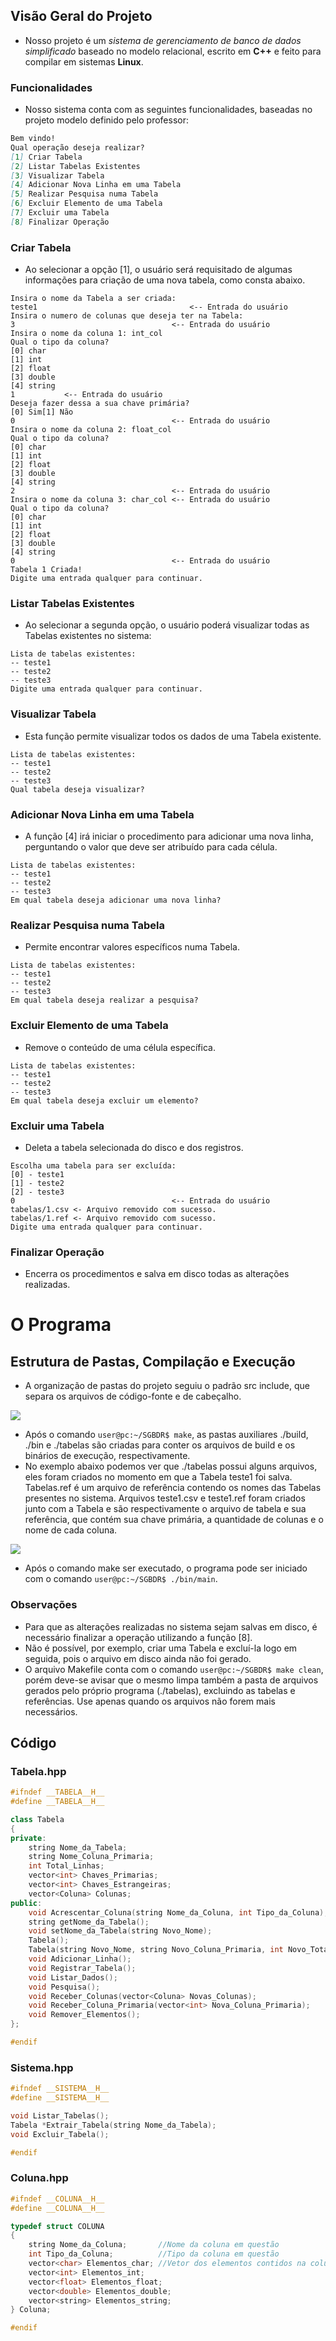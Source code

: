 ## Visão Geral do Projeto

- Nosso projeto é um _sistema de gerenciamento de banco de dados simplificado_ baseado no modelo relacional, escrito em **C++** e feito para compilar em sistemas **Linux**.

### Funcionalidades

- Nosso sistema conta com as seguintes funcionalidades, baseadas no projeto modelo definido pelo professor:

```markdown
Bem vindo!
Qual operação deseja realizar?
[1] Criar Tabela
[2] Listar Tabelas Existentes
[3] Visualizar Tabela
[4] Adicionar Nova Linha em uma Tabela
[5] Realizar Pesquisa numa Tabela
[6] Excluir Elemento de uma Tabela
[7] Excluir uma Tabela
[8] Finalizar Operação
```

### Criar Tabela

- Ao selecionar a opção [1], o usuário será requisitado de algumas informações para criação de uma nova tabela, como consta abaixo.

```
Insira o nome da Tabela a ser criada:
teste1									<-- Entrada do usuário
Insira o numero de colunas que deseja ter na Tabela:
3									<-- Entrada do usuário
Insira o nome da coluna 1: int_col
Qual o tipo da coluna?
[0] char
[1] int
[2] float
[3] double
[4] string
1			<-- Entrada do usuário
Deseja fazer dessa a sua chave primária?
[0] Sim[1] Não
0									<-- Entrada do usuário
Insira o nome da coluna 2: float_col
Qual o tipo da coluna?
[0] char
[1] int
[2] float
[3] double
[4] string
2									<-- Entrada do usuário
Insira o nome da coluna 3: char_col	<-- Entrada do usuário
Qual o tipo da coluna?
[0] char
[1] int
[2] float
[3] double
[4] string
0									<-- Entrada do usuário
Tabela 1 Criada!
Digite uma entrada qualquer para continuar.
```

### Listar Tabelas Existentes

- Ao selecionar a segunda opção, o usuário poderá visualizar todas as Tabelas existentes no sistema:

```
Lista de tabelas existentes:
-- teste1
-- teste2
-- teste3
Digite uma entrada qualquer para continuar.
```

### Visualizar Tabela

- Esta função permite visualizar todos os dados de uma Tabela existente.

```
Lista de tabelas existentes:
-- teste1
-- teste2
-- teste3
Qual tabela deseja visualizar?
```

### Adicionar Nova Linha em uma Tabela

- A função [4] irá iniciar o procedimento para adicionar uma nova linha, perguntando o valor que deve ser atribuído para cada célula.

```
Lista de tabelas existentes:
-- teste1
-- teste2
-- teste3
Em qual tabela deseja adicionar uma nova linha?
```

### Realizar Pesquisa numa Tabela

- Permite encontrar valores específicos numa Tabela.

```
Lista de tabelas existentes:
-- teste1
-- teste2
-- teste3
Em qual tabela deseja realizar a pesquisa?
```

### Excluir Elemento de uma Tabela

- Remove o conteúdo de uma célula específica.

```
Lista de tabelas existentes:
-- teste1
-- teste2
-- teste3
Em qual tabela deseja excluir um elemento?
```

### Excluir uma Tabela

- Deleta a tabela selecionada do disco e dos registros.

```
Escolha uma tabela para ser excluída:
[0] - teste1
[1] - teste2
[2] - teste3
0									<-- Entrada do usuário
tabelas/1.csv <- Arquivo removido com sucesso.
tabelas/1.ref <- Arquivo removido com sucesso.
Digite uma entrada qualquer para continuar.
```

### Finalizar Operação

- Encerra os procedimentos e salva em disco todas as alterações realizadas.

# O Programa

## Estrutura de Pastas, Compilação e Execução

- A organização de pastas do projeto seguiu o padrão src include, que separa os arquivos de código-fonte e de cabeçalho.

![](img/estrutura.png)

- Após o comando `user@pc:~/SGBDR$ make`, as pastas auxiliares ./build, ./bin e ./tabelas são criadas para conter os arquivos de build e os binários de execução, respectivamente.
- No exemplo abaixo podemos ver que ./tabelas possui alguns arquivos, eles foram criados no momento em que a Tabela teste1 foi salva. Tabelas.ref é um arquivo de referência contendo os nomes das Tabelas presentes no sistema. Arquivos teste1.csv e teste1.ref foram criados junto com a Tabela e são respectivamente o arquivo de tabela e sua referência, que contém sua chave primária, a quantidade de colunas e o nome de cada coluna.

![](img/estrutura2.png)

- Após o comando make ser executado, o programa pode ser iniciado com o comando `user@pc:~/SGBDR$ ./bin/main`.

### Observações

- Para que as alterações realizadas no sistema sejam salvas em disco, é necessário finalizar a operação utilizando a função [8].
- Não é possível, por exemplo, criar uma Tabela e excluí-la logo em seguida, pois o arquivo em disco ainda não foi gerado.
- O arquivo Makefile conta com o comando `user@pc:~/SGBDR$ make clean`, porém deve-se avisar que o mesmo limpa também a pasta de arquivos gerados pelo próprio programa (./tabelas), excluindo as tabelas e referências. Use apenas quando os arquivos não forem mais necessários.

## Código

### Tabela.hpp
```cpp
#ifndef __TABELA__H__
#define __TABELA__H__

class Tabela
{
private:
	string Nome_da_Tabela;
	string Nome_Coluna_Primaria;
	int Total_Linhas;
	vector<int> Chaves_Primarias;
	vector<int> Chaves_Estrangeiras;
	vector<Coluna> Colunas;
public:
	void Acrescentar_Coluna(string Nome_da_Coluna, int Tipo_da_Coluna);
	string getNome_da_Tabela();
	void setNome_da_Tabela(string Novo_Nome);
	Tabela();
	Tabela(string Novo_Nome, string Novo_Coluna_Primaria, int Novo_Total_Linhas);
	void Adicionar_Linha();
	void Registrar_Tabela();
	void Listar_Dados();
	void Pesquisa();
	void Receber_Colunas(vector<Coluna> Novas_Colunas);
	void Receber_Coluna_Primaria(vector<int> Nova_Coluna_Primaria);
	void Remover_Elementos();
};

#endif
```

### Sistema.hpp
```cpp
#ifndef __SISTEMA__H__
#define __SISTEMA__H__

void Listar_Tabelas();
Tabela *Extrair_Tabela(string Nome_da_Tabela);
void Excluir_Tabela();

#endif
```

### Coluna.hpp
```cpp
#ifndef __COLUNA__H__
#define __COLUNA__H__

typedef struct COLUNA
{
	string Nome_da_Coluna;		 //Nome da coluna em questão
	int Tipo_da_Coluna;			 //Tipo da coluna em questão
	vector<char> Elementos_char; //Vetor dos elementos contidos na coluna
	vector<int> Elementos_int;
	vector<float> Elementos_float;
	vector<double> Elementos_double;
	vector<string> Elementos_string;
} Coluna;

#endif
```

